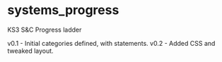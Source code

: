 systems_progress
================

KS3 S&amp;C Progress ladder

v0.1 - Initial categories defined, with statements.
v0.2 - Added CSS and tweaked layout.